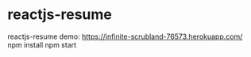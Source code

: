 # reactjs-resume
reactjs-resume demo: https://infinite-scrubland-76573.herokuapp.com/
npm install
npm start